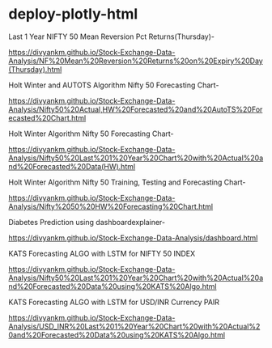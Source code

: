 # deploy-plotly-html    

Last 1 Year NIFTY 50 Mean Reversion Pct Returns(Thursday)-

https://divyankm.github.io/Stock-Exchange-Data-Analysis/NF%20Mean%20Reversion%20Returns%20on%20Expiry%20Day(Thursday).html

Holt Winter and AUTOTS Algorithm Nifty 50 Forecasting Chart-

https://divyankm.github.io/Stock-Exchange-Data-Analysis/Nifty50%20Actual,HW%20Forecasted%20and%20AutoTS%20Forecasted%20Chart.html

Holt Winter Algorithm Nifty 50 Forecasting Chart-

https://divyankm.github.io/Stock-Exchange-Data-Analysis/Nifty50%20Last%201%20Year%20Chart%20with%20Actual%20and%20Forecasted%20Data(HW).html

Holt Winter Algorithm Nifty 50 Training, Testing and Forecasting Chart-

https://divyankm.github.io/Stock-Exchange-Data-Analysis/Nifty%2050%20HW%20Forecasting%20Chart.html

Diabetes Prediction using dashboardexplainer-

https://divyankm.github.io/Stock-Exchange-Data-Analysis/dashboard.html  

KATS Forecasting ALGO with LSTM for NIFTY 50 INDEX

https://divyankm.github.io/Stock-Exchange-Data-Analysis/Nifty50%20Last%201%20Year%20Chart%20with%20Actual%20and%20Forecasted%20Data%20using%20KATS%20Algo.html

KATS Forecasting ALGO with LSTM for USD/INR Currency PAIR

https://divyankm.github.io/Stock-Exchange-Data-Analysis/USD_INR%20Last%201%20Year%20Chart%20with%20Actual%20and%20Forecasted%20Data%20using%20KATS%20Algo.html
